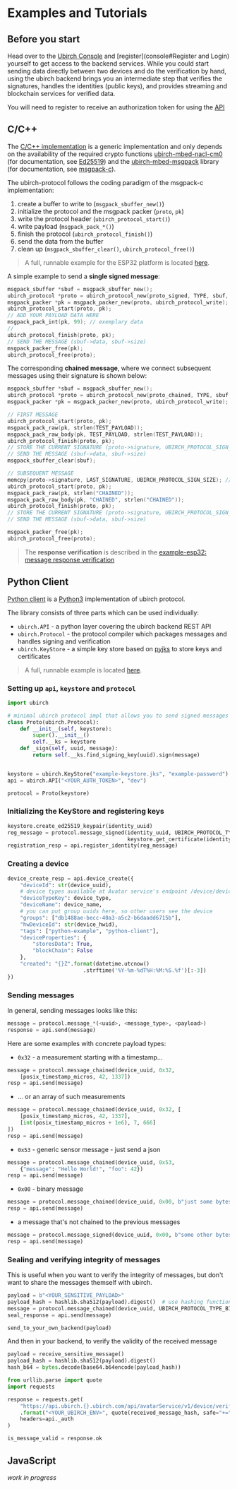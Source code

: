 # Examples and Tutorials

## Before you start

Head over to the [Ubirch Console](https://console.demo.ubirch.com) and [register](console#Register and Login) yourself to get access to the backend services. While you could start sending data directly between two devices and do the verification by hand,
using the ubirch backend brings you an intermediate step that verifies the signatures, handles the identities
(public keys), and provides streaming and blockchain services for verified data.

You will need to register to receive an authorization token for using the [API](http://developer.ubirch.com/docs/api/swagger-ui.html?url=https://raw.githubusercontent.com/ubirch/ubirchApiDocs/master/swaggerDocs//ubirch/avatar_service/1.0/ubirch_avatar_service_api.json)

## C/C++

The [C/C++ implementation](https://github.com/ubirch/ubirch-protocol) is a generic implementation and only depends on
the availability of the required crypto functions [ubirch-mbed-nacl-cm0](https://github.com/ubirch/ubirch-mbed-nacl-cm0)
(for documentation, see [Ed25519](https://ed25519.cr.yp.to/)) and the [ubirch-mbed-msgpack](https://github.com/ubirch/ubirch-mbed-msgpack)
library (for documentation, see [msgpack-c](https://github.com/msgpack/msgpack-c)).

The ubirch-protocol follows the coding paradigm of the msgpack-c implementation:

1. create a buffer to write to (`msgpack_sbuffer_new()`)
2. initialize the protocol and the msgpack packer (`proto`, `pk`)
3. write the protocol header (`ubirch_protocol_start()`)
4. write payload (`msgpack_pack_*()`)
5. finish the protocol (`ubirch_protocol_finish()`)
6. send the data from the buffer
7. clean up (`msgpack_sbuffer_clear()`, `ubirch_protocol_free()`)

> A full, runnable example for the ESP32 platform is located [here](https://github.com/ubirch/example-esp32).

A simple example to send a __single signed message__:

```c
msgpack_sbuffer *sbuf = msgpack_sbuffer_new();
ubirch_protocol *proto = ubirch_protocol_new(proto_signed, TYPE, sbuf, msgpack_sbuffer_write, ed25519_sign, UUID); //TYPE = 0
msgpack_packer *pk = msgpack_packer_new(proto, ubirch_protocol_write);
ubirch_protocol_start(proto, pk);
// ADD YOUR PAYLOAD DATA HERE
msgpack_pack_int(pk, 99); // exemplary data
//
ubirch_protocol_finish(proto, pk);
// SEND THE MESSAGE (sbuf->data, sbuf->size)
msgpack_packer_free(pk);
ubirch_protocol_free(proto);
```

The corresponding __chained message__, where we connect subsequent messages using their signature is shown below:

```c
msgpack_sbuffer *sbuf = msgpack_sbuffer_new();
ubirch_protocol *proto = ubirch_protocol_new(proto_chained, TYPE, sbuf, msgpack_sbuffer_write, ed25519_sign, UUID); //TYPE =  0
msgpack_packer *pk = msgpack_packer_new(proto, ubirch_protocol_write);

// FIRST MESSAGE
ubirch_protocol_start(proto, pk);
msgpack_pack_raw(pk, strlen(TEST_PAYLOAD));
msgpack_pack_raw_body(pk, TEST_PAYLOAD, strlen(TEST_PAYLOAD));
ubirch_protocol_finish(proto, pk);
// STORE THE CURRENT SIGNATURE (proto->signature, UBIRCH_PROTOCOL_SIGN_SIZE)
// SEND THE MESSAGE (sbuf->data, sbuf->size)
msgpack_sbuffer_clear(sbuf);

// SUBSEQUENT MESSAGE
memcpy(proto->signature, LAST_SIGNATURE, UBIRCH_PROTOCOL_SIGN_SIZE); // LOAD THE SIGNATURE INTO *proto
ubirch_protocol_start(proto, pk);
msgpack_pack_raw(pk, strlen("CHAINED"));
msgpack_pack_raw_body(pk, "CHAINED", strlen("CHAINED"));
ubirch_protocol_finish(proto, pk);
// STORE THE CURRENT SIGNATURE (proto->signature, UBIRCH_PROTOCOL_SIGN_SIZE)
// SEND THE MESSAGE (sbuf->data, sbuf->size)

msgpack_packer_free(pk);
ubirch_protocol_free(proto);
```
> The __response verification__ is described in the  [example-esp32: message response verification](https://github.com/ubirch/example-esp32#message-response-evaluation)

## Python Client
[Python client](https://github.com/ubirch/ubirch-protocol-python) is a [Python3](https://www.python.org/) implementation
of ubirch protocol.

The library consists of three parts which can be used individually:

* `ubirch.API` - a python layer covering the ubirch backend REST API
* `ubirch.Protocol` - the protocol compiler which packages messages and handles signing and verification
* `ubirch.KeyStore` - a simple key store based on [pyjks](https://pypi.org/project/pyjks/) to store keys and certificates

> A full, runnable example is located [here](https://github.com/ubirch/example-python).

### Setting up `api`, `keystore` and `protocol`

```python
import ubirch

# minimal ubirch protocol impl that allows you to send signed messages
class Proto(ubirch.Protocol):
    def __init__(self, keystore):
        super().__init__()
        self.__ks = keystore
    def _sign(self, uuid, message):
        return self.__ks.find_signing_key(uuid).sign(message)


keystore = ubirch.KeyStore("example-keystore.jks", "example-password")
api = ubirch.API("<YOUR_AUTH_TOKEN>", "dev")

protocol = Proto(keystore)
```

### Initializing the KeyStore and registering keys

```python
keystore.create_ed25519_keypair(identity_uuid)
reg_message = protocol.message_signed(identity_uuid, UBIRCH_PROTOCOL_TYPE_REG,
                                      keystore.get_certificate(identity_uuid))
registration_resp = api.register_identity(reg_message)
```

### Creating a device

```python
device_create_resp = api.device_create({
    "deviceId": str(device_uuid),
    # device types available at Avatar service's endpoint /device/deviceType
    "deviceTypeKey": device_type,  
    "deviceName": device_name,
    # you can put group uuids here, so other users see the device
    "groups": ["db1488ae-becc-40a3-a5c2-b6daadd6715b"],
    "hwDeviceId": str(device_hwid),
    "tags": ["python-example", "python-client"],
    "deviceProperties": {
        "storesData": True,
        "blockChain": False
    },
    "created": "{}Z".format(datetime.utcnow()
                        .strftime('%Y-%m-%dT%H:%M:%S.%f')[:-3])
})
```

### Sending messages

In general, sending messages looks like this:
```python
message = protocol.message_*(<uuid>, <message_type>, <payload>)
response = api.send(message)
```
Here are some examples with concrete payload types:
* `0x32` - a measurement starting with a timestamp...
```python
message = protocol.message_chained(device_uuid, 0x32,
    [posix_timestamp_micros, 42, 1337])
resp = api.send(message)
```

* ... or an array of such measurements
```python
message = protocol.message_chained(device_uuid, 0x32, [
    [posix_timestamp_micros, 42, 1337],
    [int(posix_timestamp_micros + 1e6), 7, 666]
])
resp = api.send(message)
```

* `0x53` - generic sensor message - just send a json
```python
message = protocol.message_chained(device_uuid, 0x53,
    {"message": "Hello World!", "foo": 42})
resp = api.send(message)
```

* `0x00` - binary message
```python
message = protocol.message_chained(device_uuid, 0x00, b"just some bytes")
resp = api.send(message)
```

* a message that's not chained to the previous messages
```python
message = protocol.message_signed(device_uuid, 0x00, b"some other bytes")
resp = api.send(message)
```

### Sealing and verifying integrity of messages

This is useful when you want to verify the integrity of messages, but don't want to share
the messages themself with ubirch.
```python
payload = b"<YOUR_SENSITIVE_PAYLOAD>"
payload_hash = hashlib.sha512(payload).digest()  # use hashing function of your choice
message = protocol.message_chained(device_uuid, UBIRCH_PROTOCOL_TYPE_BIN, payload_hash)
seal_response = api.send(message)

send_to_your_own_backend(payload)
```

And then in your backend, to verify the validity of the received message
```python
payload = receive_sensitive_message()
payload_hash = hashlib.sha512(payload).digest()
hash_b64 = bytes.decode(base64.b64encode(payload_hash))

from urllib.parse import quote
import requests

response = requests.get(
    "https://api.ubirch.{}.ubirch.com/api/avatarService/v1/device/verify/{}"
    .format("<YOUR_UBIRCH_ENV>", quote(received_message_hash, safe="+=")),
    headers=api._auth
)

is_message_valid = response.ok
```

## JavaScript

*work in progress*
